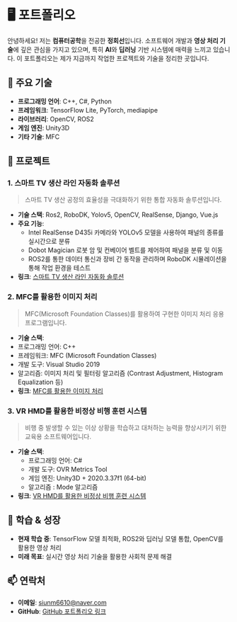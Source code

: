 # 🖥️ 포트폴리오

안녕하세요! 저는 **컴퓨터공학**을 전공한 **정회선**입니다. 소프트웨어 개발과 **영상 처리 기술**에 깊은 관심을 가지고 있으며, 특히 **AI**와 **딥러닝** 기반 시스템에 매력을 느끼고 있습니다. 이 포트폴리오는 제가 지금까지 작업한 프로젝트와 기술을 정리한 곳입니다.

## 💼 주요 기술
- **프로그래밍 언어**: C++, C#, Python
- **프레임워크**: TensorFlow Lite, PyTorch, mediapipe
- **라이브러리**: OpenCV, ROS2
- **게임 엔진**: Unity3D
- **기타 기술**: MFC

## 📂 프로젝트

### 1. **스마트 TV 생산 라인 자동화 솔루션** 
>스마트 TV 생산 공정의 효율성을 극대화하기 위한 통합 자동화 솔루션입니다.

- **기술 스택**: Ros2, RoboDK, Yolov5, OpenCV, RealSense, Django, Vue.js
- **주요 기능**:
  - Intel RealSense D435i 카메라와 YOLOv5 모델을 사용하여 패널의 종류를 실시간으로 분류
  - Dobot Magician 로봇 암 및 컨베이어 벨트를 제어하여 패널을 분류 및 이동
  - ROS2를 통한 데이터 통신과 장비 간 동작을 관리하며 RoboDK 시뮬레이션을 통해 작업 환경을 테스트
- **링크**: [스마트 TV 생산 라인 자동화 솔루션](https://github.com/JungHoiSun0522/portfolio/tree/first_pjt)

### 2. **MFC를 활용한 이미지 처리** 
>MFC(Microsoft Foundation Classes)를 활용하여 구현한 이미지 처리 응용 프로그램입니다.

- **기술 스택**:
- 프로그래밍 언어: C++
- 프레임워크: MFC (Microsoft Foundation Classes)
- 개발 도구: Visual Studio 2019
- 알고리즘: 이미지 처리 및 필터링 알고리즘 (Contrast Adjustment, Histogram Equalization 등)
- **링크**: [MFC를 활용한 이미지 처리](https://github.com/JungHoiSun0522/portfolio/tree/second_pjt)

### 3. **VR HMD를 활용한 비정상 비행 훈련 시스템** 
>비행 중 발생할 수 있는 이상 상황을 학습하고 대처하는 능력을 향상시키기 위한 교육용 소프트웨어입니다.

- **기술 스택**:
  - 프로그래밍 언어: C#
  - 개발 도구: OVR Metrics Tool
  - 게임 엔진: Unity3D + 2020.3.37f1 (64-bit)
  - 알고리즘 : Mode 알고리즘
- **링크**: [VR HMD를 활용한 비정상 비행 훈련 시스템](https://github.com/JungHoiSun0522/portfolio/tree/third_pjt)

## 🌱 학습 & 성장
- **현재 학습 중**: TensorFlow 모델 최적화, ROS2와 딥러닝 모델 통합, OpenCV를 활용한 영상 처리
- **미래 목표**: 실시간 영상 처리 기술을 활용한 사회적 문제 해결

## 📫 연락처
- **이메일**: siunm6610@naver.com
- **GitHub**: [GitHub 포트폴리오 링크](https://github.com/JungHoiSun0522/portfolio.git)
